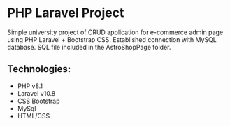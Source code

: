 # PHP Laravel Project
 Simple university project of CRUD application for e-commerce admin page using PHP Laravel + Bootstrap CSS. Established connection with MySQL database. SQL file included in the AstroShopPage folder.
 
## Technologies:
 - PHP v8.1
 - Laravel v10.8
 - CSS Bootstrap
 - MySql
 - HTML/CSS
